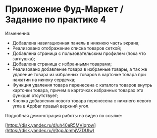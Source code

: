 # Приложение Фуд-Маркет / Задание по практике 4

Изменения:
- Добавлена навигационная панель в нижнюю часть экрана;
- Реализовано отображение списка товаров сеткой;
- Добавлена страница с пользовательским профилем (пока что заглушка);
- Добавлена страница с избранными товарами;
- Реализовано добавление товара в избранные товары, а так же удаление товара из избранных товаров в карточке товара при нажатии на икноку сердечка;
- Функция удаления товара перенесена с каталога товаров внутрь карточки товара, причем в карточках избранных товарах эта функция отсутствует; 
- Кнопка добавления нового товара перенесена с нижнего левого угла в Appbar правый верхний угол.

Подробная демонстрация работы на видео по ссылке:

[https://disk.yandex.ru/d/uh40eR5MVIqrpw](https://disk.yandex.ru/i/0gpJpmhjVZDUlw)
